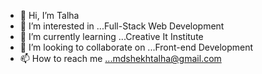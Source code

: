 - 👋 Hi, I’m Talha
- 👀 I’m interested in ...Full-Stack Web Development
- 🌱 I’m currently learning ...Creative It Institute
- 💞️ I’m looking to collaborate on ...Front-end Development
- 📫 How to reach me ...mdshekhtalha@gmail.com

<!---
jobair-talha/jobair-talha is a ✨ special ✨ repository because its `README.md` (this file) appears on your GitHub profile.
You can click the Preview link to take a look at your changes.
--->
